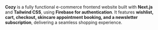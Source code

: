 **Cozy** is a fully functional e-commerce frontend website built with **Next.js** and **Tailwind CSS**, using **Firebase for authentication**. It features **wishlist, cart, checkout, skincare appointment booking, and a newsletter subscription**, delivering a seamless shopping experience. 
